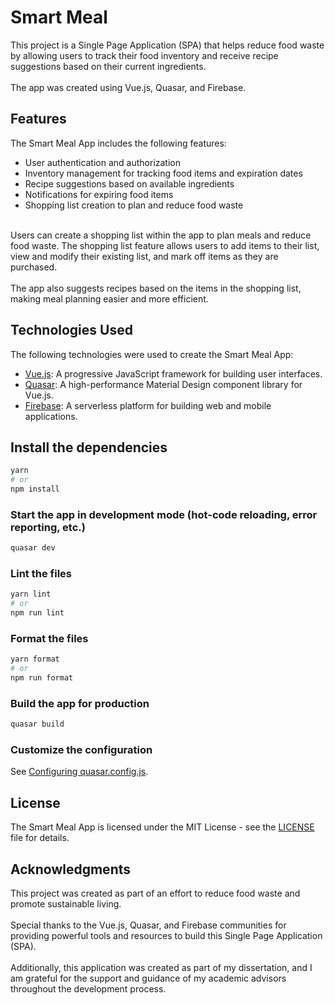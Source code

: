 # Smart Meal
This project is a Single Page Application (SPA) that helps reduce food waste by allowing users to track their food inventory and receive recipe suggestions based on their current ingredients.<br><br> The app was created using Vue.js, Quasar, and Firebase.

## Features
The Smart Meal App includes the following features:

* User authentication and authorization
* Inventory management for tracking food items and expiration dates
* Recipe suggestions based on available ingredients
* Notifications for expiring food items
* Shopping list creation to plan and reduce food waste
<br>
Users can create a shopping list within the app to plan meals and reduce food waste. The shopping list feature allows users to add items to their list, view and modify their existing list, and mark off items as they are purchased. <br><br> The app also suggests recipes based on the items in the shopping list, making meal planning easier and more efficient.

## Technologies Used
The following technologies were used to create the Smart Meal App:

* [Vue.js](https://vuejs.org/): A progressive JavaScript framework for building user interfaces.
* [Quasar](https://quasar.dev/): A high-performance Material Design component library for Vue.js.
* [Firebase](https://firebase.google.com/): A serverless platform for building web and mobile applications.

## Install the dependencies
```bash
yarn
# or
npm install
```

### Start the app in development mode (hot-code reloading, error reporting, etc.)
```bash
quasar dev
```


### Lint the files
```bash
yarn lint
# or
npm run lint
```


### Format the files
```bash
yarn format
# or
npm run format
```



### Build the app for production
```bash
quasar build
```

### Customize the configuration
See [Configuring quasar.config.js](https://v2.quasar.dev/quasar-cli-webpack/quasar-config-js).

## License
The Smart Meal App is licensed under the MIT License - see the  [LICENSE](https://github.com/denisamaftei/smart-meal/blob/main/LICENSE) file for details.
## Acknowledgments

This project was created as part of an effort to reduce food waste and promote sustainable living. <br><br> Special thanks to the Vue.js, Quasar, and Firebase communities for providing powerful tools and resources to build this Single Page Application (SPA). <br> <br> Additionally, this application was created as part of my dissertation, and I am grateful for the support and guidance of my academic advisors throughout the development process.
